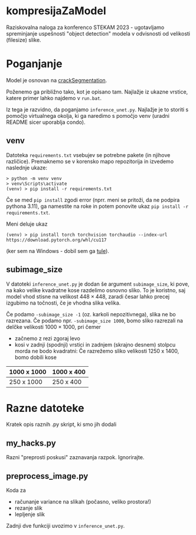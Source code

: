 # kompresijaZaModel
Raziskovalna naloga za konferenco STEKAM 2023 - ugotavljamo spreminjanje uspešnosti "object detection" modela v odvisnosti od velikosti (filesize) slike.

# Poganjanje

Model je osnovan na [crackSegmentation](https://github.com/khanhha/crack_segmentation).

Poženemo ga približno tako, kot je opisano tam. Najlažje iz ukazne vrstice,
katere primer lahko najdemo v `run.bat`.

Iz tega je razvidno, da poganjamo `inference_unet.py`. Najlažje je to storiti s pomočjo virtualnega okolja,
ki ga naredimo s pomočjo venv (uradni README sicer uporablja condo).

## venv

Datoteka `requirements.txt` vsebujev se potrebne pakete (in njihove različice).
Premaknemo se v korensko mapo repozitorija in izvedemo naslednje ukaze:

```
> python -m venv venv
> venv\Scripts\activate
(venv) > pip install -r requirements.txt
```

Če se med `pip install` zgodi error (nprr. meni se pritoži, da ne podpira pythona 3.11), ga namestite na roke
in potem ponovite ukaz `pip install -r requirements.txt`.

Meni deluje ukaz

```
(venv) > pip install torch torchvision torchaudio --index-url https://download.pytorch.org/whl/cu117
```

(ker sem na Windows - dobil sem ga [tule](https://pytorch.org/get-started/locally/)).

## subimage_size

V datoteki `inference_unet.py` je dodan še argument `subimage_size`,
ki pove, na kako velike kvadratne kose razdelimo osnovno sliko.
To je koristno, saj model vhod stisne na velikost $448 \times 448$,
zaradi česar lahko precej izgubimo na točnosti, če je vhodna slika velika.

Če podamo `-subimage_size -1` (oz. karkoli nepozitivnega), slika ne bo razrezana.
Če podamo npr. `-subimage_size 1000`, bomo sliko razrezali na delčke velikosti $1000 \times 1000$,
pri čemer

- začnemo z rezi zgoraj levo
- kosi v zadnji (spodnji) vrstici in zadnjem (skrajno desnem) stolpcu morda ne bodo kvadratni:
Če razrežemo sliko velikosti 1250 x 1400, bomo dobili kose

| 1000 x 1000 | 1000 x 400 |
|-------------|------------|
| 250 x 1000  | 250 x 400  |


# Razne datoteke

Kratek opis raznih .py skript, ki smo jih dodali

## my_hacks.py

Razni "preprosti poskusi" zaznavanja razpok. Ignorirajte.

## preprocess_image.py

Koda za

- računanje variance na slikah (počasno, veliko prostora!)
- rezanje slik
- lepljenje slik

Zadnji dve funkciji uvozimo v `inference_unet.py`.



